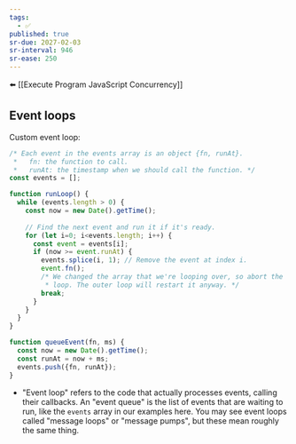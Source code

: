```yaml
---
tags:
  - ✅
published: true
sr-due: 2027-02-03
sr-interval: 946
sr-ease: 250
---
```


⬅️ [[Execute Program JavaScript Concurrency]]
## Event loops
Custom event loop:
```js
/* Each event in the events array is an object {fn, runAt}.
 *   fn: the function to call.
 *   runAt: the timestamp when we should call the function. */
const events = [];

function runLoop() {
  while (events.length > 0) {
    const now = new Date().getTime();
    
    // Find the next event and run it if it's ready.
    for (let i=0; i<events.length; i++) {
      const event = events[i];
      if (now >= event.runAt) {
        events.splice(i, 1); // Remove the event at index i.
        event.fn();
        /* We changed the array that we're looping over, so abort the
         * loop. The outer loop will restart it anyway. */
        break;
      }
    }
  }
}

function queueEvent(fn, ms) {
  const now = new Date().getTime();
  const runAt = now + ms;
  events.push({fn, runAt});
}
```

- "Event loop" refers to the code that actually processes events, calling their callbacks. An "event queue" is the list of events that are waiting to run, like the `events` array in our examples here. You may see event loops called "message loops" or "message pumps", but these mean roughly the same thing.